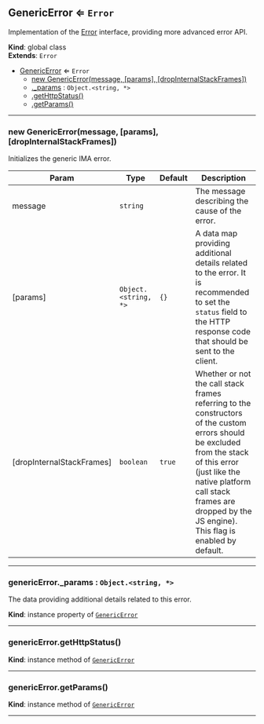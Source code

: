 <a name="GenericError"></a>

## GenericError ⇐ <code>Error</code>
Implementation of the [Error](Error) interface, providing more advanced
error API.

**Kind**: global class  
**Extends**: <code>Error</code>  

* [GenericError](#GenericError) ⇐ <code>Error</code>
    * [new GenericError(message, [params], [dropInternalStackFrames])](#new_GenericError_new)
    * [._params](#GenericError+_params) : <code>Object.&lt;string, \*&gt;</code>
    * [.getHttpStatus()](#GenericError+getHttpStatus)
    * [.getParams()](#GenericError+getParams)


* * *

<a name="new_GenericError_new"></a>

### new GenericError(message, [params], [dropInternalStackFrames])
Initializes the generic IMA error.


| Param | Type | Default | Description |
| --- | --- | --- | --- |
| message | <code>string</code> |  | The message describing the cause of the error. |
| [params] | <code>Object.&lt;string, \*&gt;</code> | <code>{}</code> | A data map providing additional        details related to the error. It is recommended to set the        <code>status</code> field to the HTTP response code that should be sent        to the client. |
| [dropInternalStackFrames] | <code>boolean</code> | <code>true</code> | Whether or not the call stack        frames referring to the constructors of the custom errors should        be excluded from the stack of this error (just like the native        platform call stack frames are dropped by the JS engine).        This flag is enabled by default. |


* * *

<a name="GenericError+_params"></a>

### genericError._params : <code>Object.&lt;string, \*&gt;</code>
The data providing additional details related to this error.

**Kind**: instance property of [<code>GenericError</code>](#GenericError)  

* * *

<a name="GenericError+getHttpStatus"></a>

### genericError.getHttpStatus()
**Kind**: instance method of [<code>GenericError</code>](#GenericError)  

* * *

<a name="GenericError+getParams"></a>

### genericError.getParams()
**Kind**: instance method of [<code>GenericError</code>](#GenericError)  

* * *

